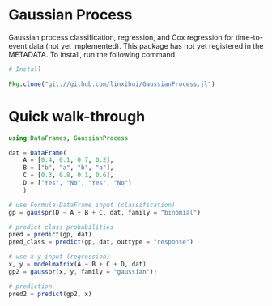 # Gaussian Process

Gaussian process classification, regression, and Cox regression for time-to-event data (not yet implemented). 
This package has not yet registered in the METADATA. To install, run the following command.

```julia
# Install

Pkg.clone("git://github.com/linxihui/GaussianProcess.jl")

```

# Quick walk-through

```julia
using DataFrames, GaussianProcess

dat = DataFrame(
	A = [0.4, 0.1, 0.7, 0.2],
	B = ["b", "a", "b", "a"],
	C = [0.3, 0.8, 0.1, 0.6],
	D = ["Yes", "No", "Yes", "No"]
	)

# use Formula-DataFrame input (classification)
gp = gausspr(D ~ A + B + C, dat, family = "binomial")

# predict class probabilities
pred = predict(gp, dat)
pred_class = predict(gp, dat, outtype = "response")

# use x-y input (regression)
x, y = modelmatrix(A ~ B + C + D, dat)
gp2 = gausspr(x, y, family = "gaussian");

# prediction
pred2 = predict(gp2, x)
```
